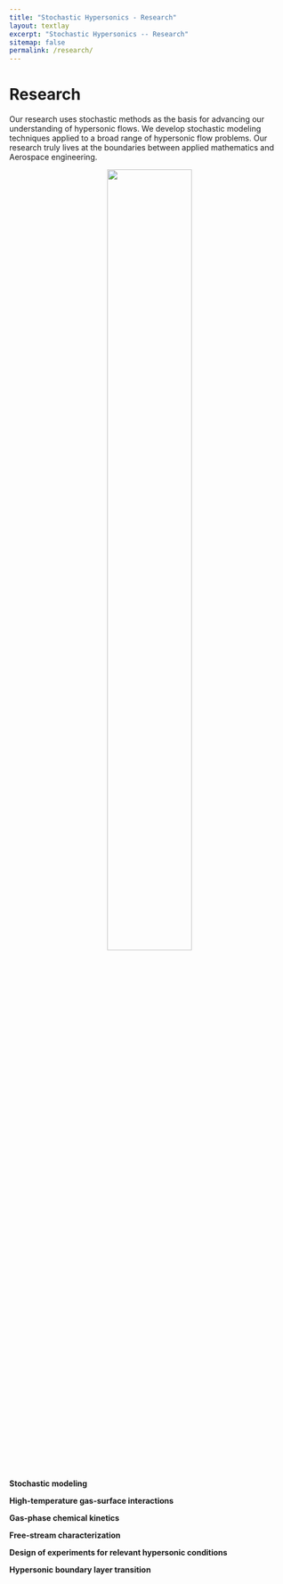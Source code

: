 ```yaml
---
title: "Stochastic Hypersonics - Research"
layout: textlay
excerpt: "Stochastic Hypersonics -- Research"
sitemap: false
permalink: /research/
---
```


# Research

Our research uses stochastic methods as the basis for advancing our understanding of hypersonic flows.  We develop stochastic modeling techniques applied to a broad range of hypersonic flow problems. Our research truly lives at the boundaries between applied mathematics and Aerospace engineering.

<figure style="text-align: center;">
<img src="{{ site.url }}{{ site.baseurl }}/images/respic/overview.png" width="60%">
</figure>

**Stochastic modeling**

**High-temperature gas-surface interactions**

**Gas-phase chemical kinetics**

**Free-stream characterization**

**Design of experiments for relevant hypersonic conditions**

**Hypersonic boundary layer transition**


<!-- <span style="background-color: yellow;">This text has a yellow background.</span> -->

